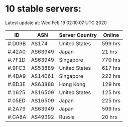 # 10 stable servers:

Latest update at: Wed Feb 19 02:10:07 UTC 2020

| ID | ASN | Server Country | Online |
| -- | --- | -------------- | ------ |
| #.D09B | AS174 | United States | 599 hrs |
| #.42A0 | AS63949 | Japan | 21 hrs |
| #.7F1D | AS63949 | Singapore | 770 hrs |
| #.9FC3 | AS53889 | United States | 617 hrs |
| #.4DA9 | AS14061 | Singapore | 222 hrs |
| #.BD3E | AS63888 | Hong Kong | 129 hrs |
| #.1625 | AS16509 | United States | 125 hrs |
| #.05ED | AS16509 | Japan | 225 hrs |
| #.2A79 | AS63949 | Japan | 599 hrs |
| #.CA8A | AS49392 | Russia | 20 hrs |

